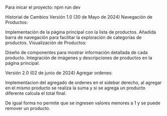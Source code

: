 Para inicar el proyecto: npm run dev

Historial de Cambios
Versión 1.0 (30 de Mayo de 2024)
Navegación de Productos:

Implementación de la página principal con la lista de productos.
Añadida barra de navegación para facilitar la exploración de categorías de productos.
Visualización de Productos:

Diseño de componentes para mostrar información detallada de cada producto.
Integración de imágenes y descripciones de productos en la página principal.

Versión 2.0 (02 de junio de 2024)
Agregar ordenes:

Implementacion del agregado de ordenes en el sidebar derecho, al agregar en el mismo producto se realiza la 
suma y si se agrega un producto diferente calcula el total final.

De igual forma no permite que se ingresen valores menores a 1 y se puede remover un producto. 

